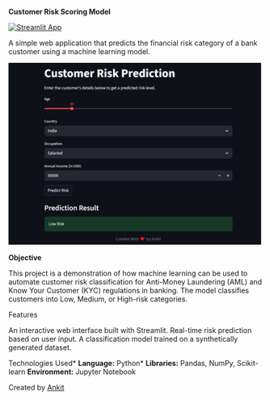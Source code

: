 **Customer Risk Scoring Model**

[![Streamlit App](https://static.streamlit.io/badges/streamlit_badge_black_white.svg)](https://risk-scoring-model.streamlit.app/)

A simple web application that predicts the financial risk category of a bank customer using a machine learning model.

<img src="https://github.com/AnkitXV/risk-scoring-model/blob/main/riskmodel.png?raw=true" alt="Customer Risk Scoring Model" width="500"/>

**Objective**

This project is a demonstration of how machine learning can be used to automate customer risk classification for Anti-Money Laundering (AML) and Know Your Customer (KYC) regulations in banking. The model classifies customers into Low, Medium, or High-risk categories.

 Features

 An interactive web interface built with Streamlit.
 Real-time risk prediction based on user input.
 A classification model trained on a synthetically generated dataset.

Technologies Used* **Language:** Python* 
**Libraries:** Pandas, NumPy, Scikit-learn **Environment:** Jupyter Notebook

Created by [Ankit](https://www.linkedin.com/in/izankit/)
